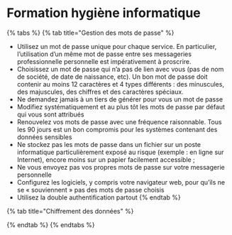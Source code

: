 # Formation hygiène informatique



{% tabs %}
{% tab title="Gestion des mots de passe" %}
* Utilisez un mot de passe unique pour chaque service. En particulier, l’utilisation d’un même mot de passe entre ses messageries professionnelle personnelle est impérativement à proscrire.
* Choisissez un mot de passe qui n’a pas de lien avec vous \(pas de nom de société, de date de naissance, etc\). Un bon mot de passe doit contenir au moins 12 caractères et 4 types différents : des minuscules, des majuscules, des chiffres et des caractères spéciaux.
* Ne demandez jamais à un tiers de générer pour vous un mot de passe
* Modifiez systématiquement et au plus tôt les mots de passe par défaut qui vous sont attribués
* Renouvelez vos mots de passe avec une fréquence raisonnable. Tous les 90 jours est un bon compromis pour les systèmes contenant des données sensibles
* Ne stockez pas les mots de passe dans un fichier sur un poste informatique particulièrement exposé au risque \(exemple : en ligne sur Internet\), encore moins sur un papier facilement accessible ;
* Ne vous envoyez pas vos propres mots de passe sur votre messagerie personnelle
* Configurez les logiciels, y compris votre navigateur web, pour qu’ils ne se « souviennent » pas des mots de passe choisis
* Utilisez la double authentification partout
{% endtab %}

{% tab title="Chiffrement des données" %}

{% endtab %}
{% endtabs %}


